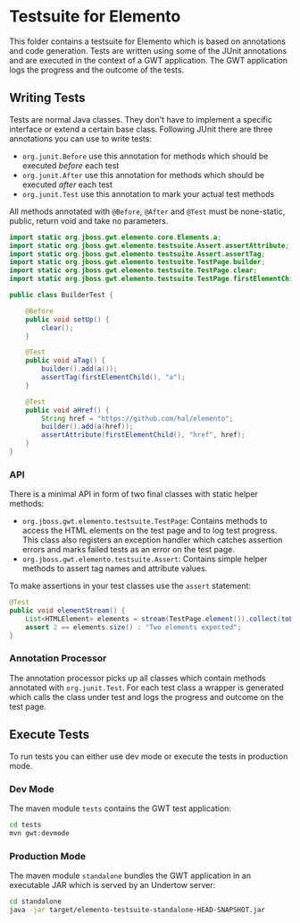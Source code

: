 # Testsuite for Elemento

This folder contains a testsuite for Elemento which is based on annotations and code generation. Tests are written using some of the JUnit annotations and are executed in the context of a GWT application. The GWT application logs the progress and the outcome of the tests. 

## Writing Tests

Tests are normal Java classes. They don't have to implement a specific interface or extend a certain base class. Following JUnit there are three annotations you can use to write tests:

- `org.junit.Before` use this annotation for methods which should be executed *before* each test  
- `org.junit.After` use this annotation for methods which should be executed *after* each test
- `org.junit.Test` use this annotation to mark your actual test methods

All methods annotated with `@Before`, `@After` and `@Test` must be none-static, public, return void and take no parameters. 

```java
import static org.jboss.gwt.elemento.core.Elements.a;
import static org.jboss.gwt.elemento.testsuite.Assert.assertAttribute;
import static org.jboss.gwt.elemento.testsuite.Assert.assertTag;
import static org.jboss.gwt.elemento.testsuite.TestPage.builder;
import static org.jboss.gwt.elemento.testsuite.TestPage.clear;
import static org.jboss.gwt.elemento.testsuite.TestPage.firstElementChild;

public class BuilderTest {

    @Before
    public void setUp() {
        clear();
    }

    @Test
    public void aTag() {
        builder().add(a());
        assertTag(firstElementChild(), "a");
    }

    @Test
    public void aHref() {
        String href = "https://github.com/hal/elemento";
        builder().add(a(href));
        assertAttribute(firstElementChild(), "href", href);
    }
}
```

### API

There is a minimal API in form of two final classes with static helper methods: 

- `org.jboss.gwt.elemento.testsuite.TestPage`: Contains methods to access the HTML elements on the test page and to log test progress. This class also registers an exception handler which catches assertion errors and marks failed tests as an error on the test page. 
- `org.jboss.gwt.elemento.testsuite.Assert`: Contains simple helper methods to assert tag names and attribute values.

To make assertions in your test classes use the `assert` statement:

```java
@Test
public void elementStream() {
    List<HTMLElement> elements = stream(TestPage.element()).collect(toList());
    assert 2 == elements.size() : "Two elements expected";
}
```

### Annotation Processor

The annotation processor picks up all classes which contain methods annotated with `org.junit.Test`. For each test class a wrapper is generated which calls the class under test and logs the progress and outcome on the test page.  

## Execute Tests

To run tests you can either use dev mode or execute the tests in production mode. 

### Dev Mode

The maven module `tests` contains the GWT test application:

```bash
cd tests
mvn gwt:devmode
```

### Production Mode

The maven module `standalone` bundles the GWT application in an executable JAR which is served by an Undertow server:

```bash
cd standalone
java -jar target/elemento-testsuite-standalone-HEAD-SNAPSHOT.jar
```
